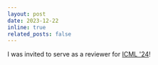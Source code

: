 ```yaml
---
layout: post
date: 2023-12-22
inline: true
related_posts: false
---
```


I was invited to serve as a reviewer for [ICML '24](https://icml.cc/)!


